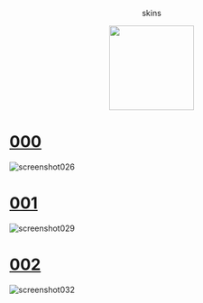  <p align="center"> skins
<p align="center">
<a href="https://osu.ppy.sh/users/21821366">
  <img src="https://a.ppy.sh/21821366?1669712909.jpeg"  
       width="150"
       height="150"></a>
<p align="center"> 

# [000](https://9tokiwa.s-ul.eu/icG9UQJt)
![screenshot026](https://github.com/user-attachments/assets/205d654e-5a84-400c-9ce6-96e717faa6d5)

# [001](https://9tokiwa.s-ul.eu/L6E57AOO)
![screenshot029](https://github.com/user-attachments/assets/9ec5e1e9-ac41-4d32-9e19-bb87bcedc481)

# [002](https://9tokiwa.s-ul.eu/TQi6GIpa)
![screenshot032](https://github.com/user-attachments/assets/16434af3-b980-4930-bf30-0f93bd5619d0)




